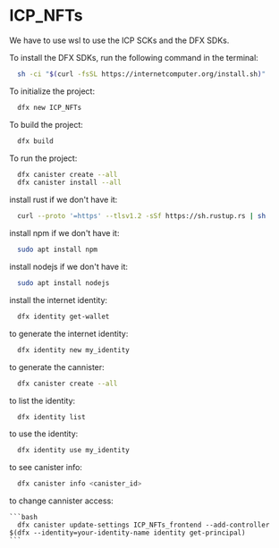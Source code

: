 # ICP_NFTs

We have to use wsl to use the ICP SCKs and the DFX SDKs.

To install the DFX SDKs, run the following command in the terminal:

```bash
  sh -ci "$(curl -fsSL https://internetcomputer.org/install.sh)"
```

To initialize the project:

```bash
  dfx new ICP_NFTs
```

To build the project:

```bash
  dfx build
```

To run the project:

```bash
  dfx canister create --all
  dfx canister install --all
```

install rust if we don't have it:

```bash
  curl --proto '=https' --tlsv1.2 -sSf https://sh.rustup.rs | sh
```

install npm if we don't have it:

```bash
  sudo apt install npm
```

install nodejs if we don't have it:

```bash
  sudo apt install nodejs
```

install the internet identity:

```bash
  dfx identity get-wallet
```

to generate the internet identity:

```bash
  dfx identity new my_identity
```

to generate the cannister:

```bash
  dfx canister create --all
```
to list the identity:

```bash
  dfx identity list
```

to use the identity:

```bash
  dfx identity use my_identity
```

to see canister info:
  
  ```bash
    dfx canister info <canister_id>
  ```

  to change cannister access:

    ```bash
      dfx canister update-settings ICP_NFTs_frontend --add-controller $(dfx --identity=your-identity-name identity get-principal)
    ```